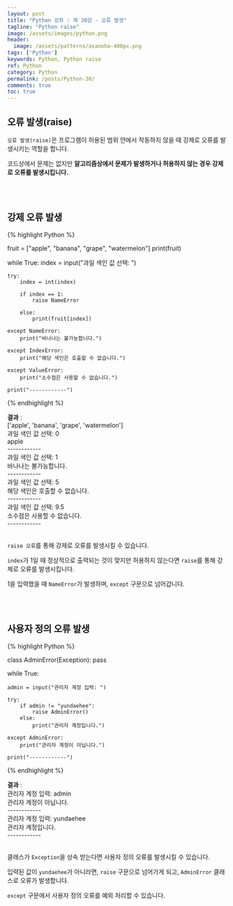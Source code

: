 ```yaml
---
layout: post
title: "Python 강좌 : 제 30강 - 오류 발생"
tagline: "Python raise"
image: /assets/images/python.png
header:
  image: /assets/patterns/asanoha-400px.png
tags: ['Python']
keywords: Python, Python raise
ref: Python
category: Python
permalink: /posts/Python-30/
comments: true
toc: true
---
```


## 오류 발생(raise)

`오류 발생(raise)`은 프로그램이 허용된 범위 안에서 작동하지 않을 때 강제로 오류를 발생시키는 역할을 합니다.

코드상에서 문제는 없지만 **알고리즘상에서 문제가 발생하거나 허용하지 않는 경우 강제로 오류를 발생시킵니다.**

<br>
<br>

## 강제 오류 발생

{% highlight Python %}

fruit = ["apple", "banana", "grape", "watermelon"]
print(fruit)

while True:
    index = input("과일 색인 값 선택: ")

    try:
        index = int(index)

        if index == 1:
            raise NameError

        else:
            print(fruit[index])

    except NameError:
        print("바나나는 불가능합니다.")

    except IndexError:
        print("해당 색인은 호출할 수 없습니다.")

    except ValueError:
        print("소수점은 사용할 수 없습니다.")

    print("------------")

{% endhighlight %}

**결과**
:    
['apple', 'banana', 'grape', 'watermelon']<br>
과일 색인 값 선택: 0<br>
apple<br>
------------<br>
과일 색인 값 선택: 1<br>
바나나는 불가능합니다.<br>
------------<br>
과일 색인 값 선택: 5<br>
해당 색인은 호출할 수 없습니다.<br>
------------<br>
과일 색인 값 선택: 9.5<br>
소수점은 사용할 수 없습니다.<br>
------------<br>
<br>

`raise 오류`를 통해 강제로 오류를 발생시킬 수 있습니다.

`index`가 1일 때 정상적으로 출력되는 것이 맞지만 허용하지 않는다면 `raise`를 통해 강제로 오류를 발생시킵니다.

1을 입력했을 때 `NameError`가 발생하며, `except` 구문으로 넘어갑니다.

<br>
<br>

## 사용자 정의 오류 발생

{% highlight Python %}

class AdminError(Exception):
    pass


while True:

    admin = input("관리자 계정 입력: ")

    try:
        if admin != "yundaehee":
            raise AdminError()
        else:
            print("관리자 계정입니다.")

    except AdminError:
        print("관리자 계정이 아닙니다.")

    print("------------")

{% endhighlight %}

**결과**
:    
관리자 계정 입력: admin<br>
관리자 계정이 아닙니다.<br>
------------<br>
관리자 계정 입력: yundaehee<br>
관리자 계정입니다.<br>
------------<br>
<br>

클래스가 `Exception`을 상속 받는다면 사용자 정의 오류를 발생시킬 수 있습니다.

입력된 값이 `yundaehee`가 아니라면, `raise` 구문으로 넘어가게 되고, `AdminError` 클래스로 오류가 발생합니다.

`except` 구문에서 사용자 정의 오류를 예외 처리할 수 있습니다.